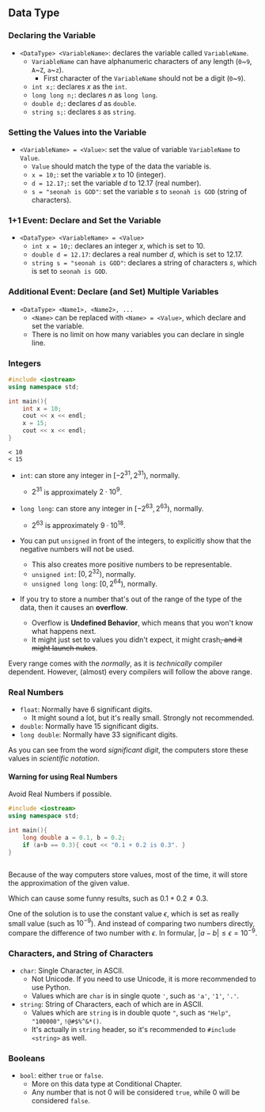 ## Data Type

### Declaring the Variable

- `<DataType> <VariableName>`: declares the variable called `VariableName`.
  - `VariableName` can have alphanumeric characters of any length (`0`\~`9`, `A`\~`Z`, `a`\~`z`).
    - First character of the `VariableName` should not be a digit (`0`\~`9`).
  - `int x;`: declares $x$ as the `int`.
  - `long long n;`: declares $n$ as `long long`.
  - `double d;`: declares $d$ as `double`.
  - `string s;`: declares $s$ as `string`.

### Setting the Values into the Variable

- `<VariableName> = <Value>`: set the value of variable `VariableName` to `Value`.
  - `Value` should match the type of the data the variable is.
  - `x = 10;`: set the variable $x$ to $10$ (integer).
  - `d = 12.17;`: set the variable $d$ to $12.17$ (real number).
  - `s = "seonah is GOD"`: set the variable $s$ to `seonah is GOD` (string of characters).

### 1+1 Event: Declare and Set the Variable

- `<DataType> <VariableName> = <Value>`
  - `int x = 10;`: declares an integer $x$, which is set to $10$.
  - `double d = 12.17`: declares a real number $d$, which is set to $12.17$.
  - `string s = "seonah is GOD"`: declares a string of characters $s$, which is set to `seonah is GOD`.

### Additional Event: Declare (and Set) Multiple Variables

- `<DataType> <Name1>, <Name2>, ...`
  - `<Name>` can be replaced with `<Name> = <Value>`, which declare and set the variable.
  - There is no limit on how many variables you can declare in single line.

### Integers

```cpp
#include <iostream>
using namespace std;

int main(){
    int x = 10;
    cout << x << endl;
    x = 15;
    cout << x << endl;
}
```

```
< 10
< 15
```

- `int`: can store any integer in $[-2^{31}, 2^{31})$, normally.
  - $2^{31}$ is approximately $2 \cdot 10^9$.
- `long long`: can store any integer in $[-2^{63}, 2^{63})$, normally.
  - $2^{63}$ is approximately $9 \cdot 10^{18}$.
- You can put `unsigned` in front of the integers, to explicitly show that the negative numbers will not be used.
  - This also creates more positive numbers to be representable.
  - `unsigned int`: $[0, 2^{32})$, normally.
  - `unsigned long long`: $[0, 2^{64})$, normally.

- If you try to store a number that's out of the range of the type of the data, then it causes an **overflow**.
  - Overflow is **Undefined Behavior**, which means that you won't know what happens next.
  - It might just set to values you didn't expect, it might crash~~, and it might launch nukes~~.

Every range comes with the *normally*, as it is *technically* compiler dependent. However, (almost) every compilers will follow the above range.

### Real Numbers

- `float`: Normally have $6$ significant digits.
  - It might sound a lot, but it's really small. Strongly not recommended.
- `double`: Normally have $15$ significant digits.
- `long double`: Normally have $33$ significant digits.

As you can see from the word *significant digit*, the computers store these values in *scientific notation*.

#### Warning for using Real Numbers

Avoid Real Numbers if possible.

```cpp
#include <iostream>
using namespace std;

int main(){
    long double a = 0.1, b = 0.2;
    if (a+b == 0.3){ cout << "0.1 + 0.2 is 0.3". }
}
```

```

```

Because of the way computers store values, most of the time, it will store the approximation of the given value.

Which can cause some funny results, such as $0.1 + 0.2 \neq 0.3$.

One of the solution is to use the constant value $\epsilon$, which is set as really small value (such as $10^{-9}$). And instead of comparing two numbers directly, compare the difference of two number with $\epsilon$. In formular, $|a-b| \le \epsilon = 10^{-9}$.

### Characters, and String of Characters

- `char`: Single Character, in ASCII.
  - Not Unicode. If you need to use Unicode, it is more recommended to use Python.
  - Values which are `char` is in single quote `'`, such as `'a'`, `'1'`, `'.'`.
- `string`: String of Characters, each of which are in ASCII.
  - Values which are `string` is in double quote `"`, such as `"Help"`, `"100000"`, `!@#$%^&*()`.
  - It's actually in `string` header, so it's recommended to `#include <string>` as well.


### Booleans

- `bool`: either `true` or `false`.
  - More on this data type at Conditional Chapter.
  - Any number that is not $0$ will be considered `true`, while $0$ will be considered `false`.
